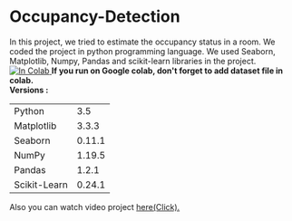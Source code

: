 # Occupancy-Detection
In this project, we tried to estimate the occupancy status in a room. We coded the project in python programming language. We used Seaborn, Matplotlib, Numpy, Pandas and scikit-learn libraries in the project.<a href ="https://colab.research.google.com/github/umitsarioz/OccupancyDetection/blob/main/Ceng313_Midterm_Project_2021.ipynb" > ![In Colab](https://colab.research.google.com/assets/colab-badge.svg) </a>
<b> If you run on Google colab, don't forget to add dataset file in colab.</b>
<br>
<b>Versions :</b>
  <table>
  <tr>  
    <td> Python </td>
    <td> 3.5 </td>
    </tr>
    <tr>
      <td> Matplotlib </td>
      <td> 3.3.3 </td>
    </tr>
    <tr>
      <td> Seaborn </td>
      <td> 0.11.1 </td>
    </tr>
    <tr>
      <td> NumPy</td>
      <td> 1.19.5 </td>
    </tr>
    <tr>
      <td> Pandas</td>
      <td> 1.2.1 </td>
    </tr>
    <tr>
      <td> Scikit-Learn </td>
      <td> 0.24.1 </td>
     </tr>
  </table>

Also you can watch video project <a href="https://www.youtube.com/watch?v=6bY2AHdod1o&t=214s&ab_channel=%C3%9CmitSar%C4%B1%C3%B6z"> here(Click).</a>
